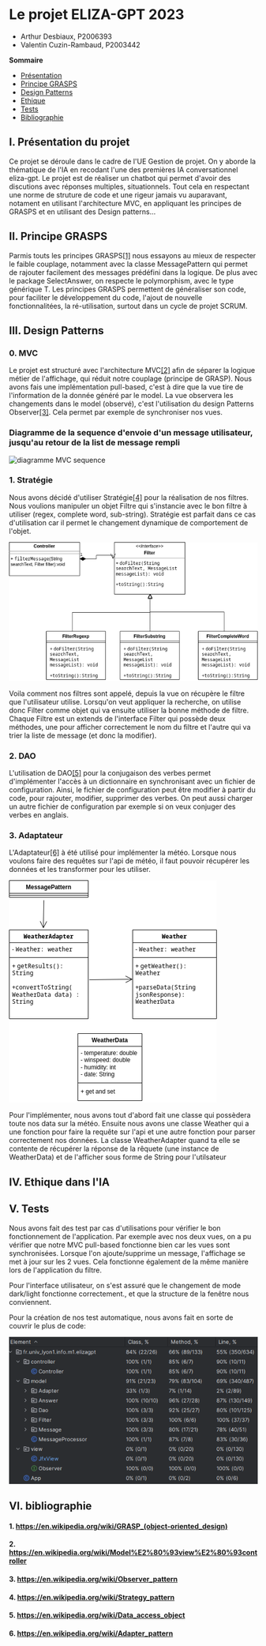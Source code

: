 <!-- Votre rendu inclura un rapport, au format PDF (consignes pour le rendu
ci-dessous), qui doit comprendre obligatoirement :


une présentation globale du projet (rapide : ne répétez pas
l'énoncé), -->
# **Le projet ELIZA-GPT 2023**
- Arthur Desbiaux, P2006393
- Valentin Cuzin-Rambaud, P2003442

**Sommaire**
- [Présentation](./Rapport.md#i-présentation-du-projet)
- [Principe GRASPS](./Rapport.md#ii-principe-grasps)
- [Design Patterns](./Rapport.md#iii-design-patterns)
- [Ethique](./Rapport.md#iv-ethique-dans-lia)
- [Tests](./Rapport.md#v-tests)
- [Bibliographie](./Rapport.md#vi-bibliographie)

## I. Présentation du projet
Ce projet se déroule dans le cadre de l'UE Gestion de projet. On y aborde la thématique de l'IA en recodant l'une des premières IA conversationnel eliza-gpt. Le projet est de réaliser un chatbot qui permet d'avoir des discutions avec réponses multiples, situationnels. Tout cela en respectant une norme de struture de code et une rigeur jamais vu auparavant, notament en utilisant l'architecture MVC, en appliquant les principes de GRASPS et en utilisant des Design patterns...

## II. Principe GRASPS
Parmis touts les principes GRASPS[[1]](./Rapport.md#1-httpsenwikipediaorgwikigrasp_object-oriented_design) nous essayons au mieux de respecter le faible couplage, notamment avec la classe MessagePattern qui permet de rajouter facilement des messages prédéfini dans la logique. De plus avec le package SelectAnswer, on respecte le polymorphism, avec le type générique T. Les principes GRASPS permettent de généraliser son code, pour faciliter le développement du code, l'ajout de nouvelle fonctionnalitées, la ré-utilisation, surtout dans un cycle de projet SCRUM.

<!--
Une section « design patterns », donnant une motivation des choix
d’architecture (et des patterns choisis), et leur explication en s’aidant de
diagrammes appropriés et adaptés au degré de précision et au type
d’explication. Donc des diagrammes de classe, mais pas que cela, et pas de
plats de spaghettis générés automatiquement représentant tout le code.
-->

## III. Design Patterns

### **0. MVC**
Le projet est structuré avec l'architecture MVC[[2]](./Rapport.md#2-httpsenwikipediaorgwikimodel–view–controller) afin de séparer la logique métier de l'affichage, qui réduit notre couplage (principe de GRASP). Nous avons fais une implémentation pull-based, c'est à dire que la vue tire de l'information de la donnée généré par le model. La vue observera les changements dans le model (observé), c'est l'utilisation du design Patterns Observer[[3]](./Rapport.md#3-httpsenwikipediaorgwikiobserver_pattern). Cela permet par exemple de synchroniser nos vues.

### Diagramme de la sequence d'envoie d'un message utilisateur, jusqu'au retour de la list de message rempli
![diagramme MVC sequence](./Diagramme_séquence.png)

<!--explications sur diagramme-->

### **1. Stratégie**
Nous avons décidé d'utiliser Stratégie[[4]](./Rapport.md#4-httpsenwikipediaorgwikistrategy_pattern) pour la réalisation de nos filtres. Nous voulions manipuler un objet Filtre qui s'instancie avec le bon filtre à utiliser (regex, complete word, sub-string). Stratégie est parfait dans ce cas d'utilisation car il permet le changement dynamique de comportement de l'objet.


![diagramme stratégie](./Strategie.png)

Voila comment nos filtres sont appelé, depuis la vue on récupère le filtre que l'utilisateur utilise. Lorsqu'on veut appliquer la recherche, on utilise donc Filter comme objet qui va ensuite utiliser la bonne méthode de filtre.
Chaque Filtre est un extends de l'interface Filter qui possède deux méthodes, une pour afficher correctement le nom du filtre et l'autre qui va trier la liste de message (et donc la modifier).


### **2. DAO**
L'utilisation de DAO[[5]](./Rapport.md#5-httpsenwikipediaorgwikidata_access_object) pour la conjugaison des verbes permet d'implémenter l'accès à un dictionnaire en synchronisant avec un fichier de configuration. Ainsi, le fichier de configuration peut être modifier à partir du code, pour rajouter, modifier, supprimer des verbes. On peut aussi charger un autre fichier de configuration par exemple si on veux conjuger des verbes en anglais.

<!-- mettre un diagramme -->

### **3. Adaptateur**
L'Adaptateur[[6]](./Rapport.md#6-httpsenwikipediaorgwikiadapter_pattern) à été utilisé pour implémenter la météo. Lorsque nous voulons faire des requêtes sur l'api de météo, il faut pouvoir récupérer les données et les transformer pour les utiliser.

![diagramme adaptateur](./Adaptater.png)

Pour l'implémenter, nous avons tout d'abord fait une classe qui possèdera toute nos data sur la météo. Ensuite nous avons une classe Weather qui a une fonction pour faire la requête sur l'api et une autre fonction pour parser correctement nos données. La classe WeatherAdapter quand ta elle se contente de récupérer la réponse de la rêquete (une instance de WeatherData) et de l'afficher sous forme de String pour l'utilsateur

<!--
Une section « éthique ». Cette section devra discuter de la problématique des
IA conversationnelles comme ChatGPT, Bard, etc. Quels sont les
enjeux ? Quels sont les risques et les bénéfices, pour la société qui édite un
tel programme, et pour ses utilisateurs ? Quelles sont les mesures, légales et
techniques, pour limiter ou éliminer les risques ? Lesquels sont mis en œuvre
dans la réalité ? En avez-vous mis en place dans votre TP, si oui, lesquelles
(il s'agit d'un petit projet scolaire, on ne vous demande pas une application
vraiment sécurisée, mais vous devriez être capable de discuter des limites de
votre implémentation. Vous pouvez aussi mettre en place des mesures simplistes
et discuter de ce qu'il faudrait faire dans une vraie application) ?
L'objectif n'est pas de donner un avis subjectif (la question «
ChatGPT/Bard/... est-il bien ? » est hors sujet ici), mais de présenter les
questions importantes et les éléments objectifs de réponse autour de la
question des IA conversationnelles. Appuyez-vous autant que possible sur des
articles existants, en citant vos sources. Il s'agit donc avant tout d'un
travail de bibliographie de votre part.
Pour vous aider, voici quelques références intéressantes sur le sujet :


ChatGPT et Bard sur Wikipedia


Sept choses à savoir sur la suspension de ChatGPT en Italie


Un ingénieur de Google mis à pied après avoir affirmé que l’intelligence artificielle était "sensible"


Un Belge se suicide après avoir trouvé refuge auprès d'un robot conversationnel


Prompt engineer : quel est ce nouveau métier qui rapporte jusqu’à 300 000 € ?


Elon Musk et des centaines d’experts réclament une « pause » dans le développement de l’intelligence artificielle


ChatGPT est-il devenu plus “éthique” grâce à l’exploitation de travailleurs kényans ?


La liste n'est bien entendu pas exhaustive. Pensez à vos enseignants qui
liront des dizaines de rapports, surprenez-nous, apprenez-nous des choses ! Si
votre relecteur se dit « Ah tiens, je ne savais pas » ou « Ah tiens, je n'y
avais pas pensé » en lisant votre rapport, vous avez atteint l'objectif !
Vous pouvez utiliser une IA conversationnelle pour écrire cette section, mais
si vous le faites vous devez le dire explicitement dans votre rapport et
donner les requêtes (prompt) que vous avez utilisé pour arriver au texte
final.-->
## IV. Ethique dans l'IA


<!--
Une section « tests » où vous décrirez les tests manuels que vous avez
réalisés. Vos tests automatiques (le code Java des tests et les commentaires
associés) devraient se suffire à eux-mêmes, il n'est pas nécessaire de les
re-documenter dans le rapport (sauf si vous avez fait des choses
extraordinaires qui méritent une documentation externe).
-->
## V. Tests
Nous avons fait des test par cas d'utilisations pour vérifier le bon fonctionnement de l'application.
Par exemple avec nos deux vues, on a pu vérifier que notre MVC pull-based fonctionne bien car les vues sont synchronisées. Lorsque l'on ajoute/supprime un message, l'affichage se met à jour sur les 2 vues. Cela fonctionne également de la même manière lors de l'application du filtre.

Pour l'interface utilisateur, on s'est assuré que le changement de mode dark/light fonctionne correctement., et que la structure de la fenêtre nous conviennent.

Pour la création de nos test automatique, nous avons fait en sorte de couvrir le plus de code:

![testAuto](testAuto.png)
<!--
On vous demande d'appuyer votre rapport sur des références bibliographiques existantes, mais il ne s'agit en aucun cas de vous contenter de copier-coller. Il est rappelé ici que le droit de courte citation impose entre autres de citer vos sources quand vous utilisez un extrait d'un texte existant (il est interdit, pas seulement dans le cadre d'un travail scolaire, de laisser entendre que vous êtes l'auteur d'un texte que vous n'avez pas écrit vous-même). -->

## VI. bibliographie

#### 1. https://en.wikipedia.org/wiki/GRASP_(object-oriented_design)
#### 2. https://en.wikipedia.org/wiki/Model%E2%80%93view%E2%80%93controller
#### 3. https://en.wikipedia.org/wiki/Observer_pattern
#### 4. https://en.wikipedia.org/wiki/Strategy_pattern
#### 5. https://en.wikipedia.org/wiki/Data_access_object
#### 6. https://en.wikipedia.org/wiki/Adapter_pattern